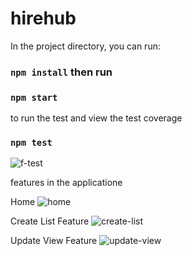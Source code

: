 # hirehub

In the project directory, you can run:

### `npm install` then run
### `npm start`

to run the test and view the test coverage

### `npm test`
![f-test](https://github.com/Emmanuel-Dominic/hirehub/assets/50827537/accedeaa-7aa8-4b94-9393-3cf6222eed6a)


features in the applicatione

Home
![home](https://github.com/Emmanuel-Dominic/hirehub/assets/50827537/98cf684a-20ef-4efc-8bd5-05bd637bf0de)

Create List Feature
![create-list](https://github.com/Emmanuel-Dominic/hirehub/assets/50827537/8ce6177d-161d-425f-a983-fcf699bdefc6)


Update View Feature
![update-view](https://github.com/Emmanuel-Dominic/hirehub/assets/50827537/935324af-5fff-4c40-bff4-7a44ad2d2e46)
